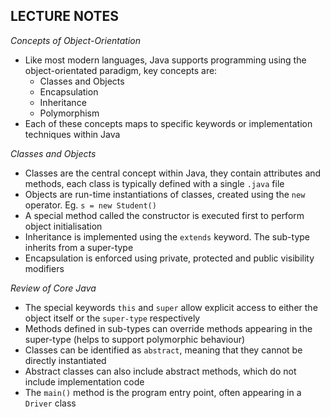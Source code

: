 ****LECTURE NOTES****
---

*Concepts of Object-Orientation*
- Like most modern languages, Java supports programming using the object-orientated paradigm, key concepts are:
  - Classes and Objects
  - Encapsulation 
  - Inheritance 
  - Polymorphism
- Each of these concepts maps to specific keywords or implementation techniques within Java

*Classes and Objects*

- Classes are the central concept within Java, they contain attributes and methods, each class is typically defined with a single ``.java`` file
- Objects are run-time instantiations of classes, created using the ``new`` operator. Eg. ``s = new Student()``
- A special method called the constructor is executed first to perform object initialisation
- Inheritance is implemented using the ``extends`` keyword. The sub-type inherits from a super-type
- Encapsulation is enforced using private, protected and public visibility modifiers

*Review of Core Java*

- The special keywords ``this`` and ``super`` allow explicit access to either the object itself or the ``super-type`` respectively
- Methods defined in sub-types can override methods appearing in the super-type (helps to support polymorphic behaviour)
- Classes can be identified as ``abstract``, meaning that they cannot be directly instantiated
- Abstract classes can also include abstract methods, which do not include implementation code
- The ``main()`` method is the program entry point, often appearing in a `Driver` class
